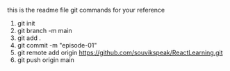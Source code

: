 this is the readme file
git commands for your reference

1. git init
2. git branch -m main
3. git add .
4. git commit -m "episode-01"
5. git remote add origin https://github.com/souvikspeak/ReactLearning.git
6. git push origin main
